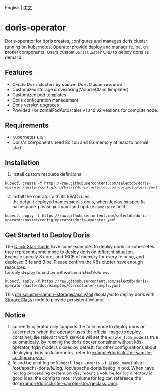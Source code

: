 English | [中文](README-CN.md)
# doris-operator
Doris-operator for doris creates, configures and manages doris cluster running on kubernetes. Operator provide deploy and manage fe, be, cn，broker components.
Users custom `DorisCluster` CRD to deploy doris as demand.

## Features
- Create Doris clusters by custom DorisCluster resource
- Customized storage provisioning(VolumeClaim templates)
- Customized pod templates
- Doris configuration management
- Doris version upgrades
- Provided HorizontalPodAutoscaler v1 and v2 versions for compute node.

## Requirements
- Kubernetes 1.19+
- Doris's components need 8c cpu and 8G memory at least to normal start.

## Installation
1. Install custom resource definitions:  
```
kubectl create -f https://raw.githubusercontent.com/selectdb/doris-operator/master/config/crd/bases/doris.selectdb.com_dorisclusters.yaml
```
2. Install the operator with its RBAC rules:  
the default deployed namespace is doris, when deploy on specific namespace, please pull yaml and update `namespace` field.
```
kubectl apply -f https://raw.githubusercontent.com/selectdb/doris-operator/master/config/operator/doris-operator.yaml
```

## Get Started to Deploy Doris
The [Quick Start Guide](./doc/examples) have some examples to deploy doris on kubernetes. they represent some mode to deploy doris on different situation.   
Example specify 8 cores and 16GB of memory for every fe or be, and deployed 3 fe and 3 be. Please confirm the K8s cluster have enough resources.  
for only deploy fe and be without persistentVolume:
```
kubectl apply -f https://raw.githubusercontent.com/selectdb/doris-operator/master/doc/examples/doriscluster-sample.yaml
```
This [doriscluster-sample-storageclass.yaml](./doc/examples/doriscluster-sample-storageclass.yaml) displayed to deploy doris with [StorageClass](https://kubernetes.io/docs/concepts/storage/storage-classes/) mode to provide persistent Volume.

## Notice 
 1. currently operator only supports the fqdn mode to deploy doris on kubernetes. when the operator uses the official image to deploy container, the relevant work service will set the `enable_fqdn_mode` as true automatically. by running the doris docker container without k8s-operator, fqdn mode is closed by default. for other configurations about deploying doris on kubernetes, refer to [example/doriscluster-sample-configmap.yaml](./doc/examples/doriscluster-sample-configmap.yaml). 
 2. fe and be print log by `kubectl logs -ndoris -f ${pod_name}` also in /opt/apache-doris/fe/log, /opt/apache-doris/be/log in pod. When have not log processing system on k8s, mount a volume for log directory is good idea. the config to mount volume for log can reference the doc[example/doriscluster-sample-storageclass.yaml](./doc/examples/doriscluster-sample-storageclass.yaml).
